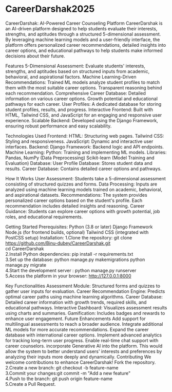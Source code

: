 # CareerDarshak2025

CareerDarshak: AI-Powered Career Counseling Platform
CareerDarshak is an AI-driven platform designed to help students evaluate their interests, strengths, and aptitudes through a structured 5-dimensional assessment. By leveraging machine learning models and a user-friendly interface, the platform offers personalized career recommendations, detailed insights into career options, and educational pathways to help students make informed decisions about their future.

Features
5-Dimensional Assessment:
Evaluate students' interests, strengths, and aptitudes based on structured inputs from academic, behavioral, and aspirational factors.
Machine Learning-Driven Recommendations:
Trained ML models analyze student profiles to match them with the most suitable career options.
Transparent reasoning behind each recommendation.
Comprehensive Career Database:
Detailed information on various career options.
Growth potential and educational pathways for each career.
User Profiles:
A dedicated database for storing student profiles, results, and progress.
Interactive Frontend:
Built with HTML, Tailwind CSS, and JavaScript for an engaging and responsive user experience.
Scalable Backend:
Developed using the Django Framework, ensuring robust performance and easy scalability.

Technologies Used
Frontend:
HTML: Structuring web pages.
Tailwind CSS: Styling and responsiveness.
JavaScript: Dynamic and interactive user interfaces.
Backend:
Django Framework: Backend logic and API endpoints.
Machine Learning:
Python: Training and implementing ML models.
Libraries:
Pandas, NumPy (Data Preprocessing)
Scikit-learn (Model Training and Evaluation)
Database:
User Profile Database: Stores student data and results.
Career Database: Contains detailed career options and pathways.

How It Works
User Assessment:
Students take a 5-dimensional assessment consisting of structured quizzes and forms.
Data Processing:
Inputs are analyzed using machine learning models trained on academic, behavioral, and aspirational datasets.
Recommendations:
The system provides personalized career options based on the student's profile.
Each recommendation includes detailed insights and reasoning.
Career Guidance:
Students can explore career options with growth potential, job roles, and educational requirements.

Getting Started
Prerequisites:
Python (3.8 or later)
Django Framework
Node.js (for frontend builds, optional)
Tailwind CSS (integrated with PostCSS setup)
Installation:
1.Clone the repository:
git clone https://github.com/Binu-dubey/CareerDarshak.git  
cd CareerDarshak  
2.Install Python dependencies: pip install -r requirements.txt  
3.Set up the database:  python manage.py makemigrations
            python manage.py migrate  
4.Start the development server : python manage.py runserver  
5.Access the platform in your browser:  http://127.0.0.1:8000  

Key Functionalities
Assessment Module:
Structured forms and quizzes to gather user inputs for evaluation.
Career Recommendation Engine:
Predicts optimal career paths using machine learning algorithms.
Career Database:
Detailed career information with growth trends, required skills, and educational pathways.
Interactive Dashboard:
Visualizes assessment results using charts and summaries.
Gamification:
Includes badges and rewards to enhance user engagement.
Future Enhancements
Add support for multilingual assessments to reach a broader audience.
Integrate additional ML models for more accurate recommendations.
Expand the career database with international career options.
Implement advanced analytics for tracking long-term user progress.
Enable real-time chat support with career counselors.
incorporate Generative AI into the platform. This would allow the system to better understand users' interests and preferences by analyzing their inputs more deeply and dynamically.
Contributing
We welcome contributions to enhance CareerDarshak!
Fork the repository.
   2.Create a new branch: git checkout -b feature-name  
   3.Commit your changes:git commit -m "Add a new feature"  
   4.Push to the branch: git push origin feature-name  
   5.Create a Pull Request.
